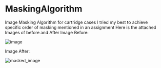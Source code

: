 # MaskingAlgorithm
Image Masking Algorithm for cartridge cases
I tried my best to achieve specific order of masking mentioned in an assignment
Here is the attached Images of before and After
Image Before:


![image](https://github.com/sufiyanpatel1411/MaskingAlgorithm/assets/117996557/95b4e71d-3fba-4b26-91a6-b7b6631075b6)


Image After:


![masked_image](https://github.com/sufiyanpatel1411/MaskingAlgorithm/assets/117996557/49e7d442-a678-498a-8e16-1aa2771f3550)

